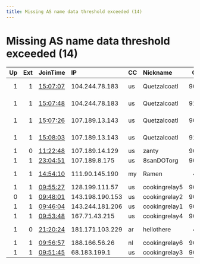 ```yaml
---
title: Missing AS name data threshold exceeded (14)
---
```


# Missing AS name data threshold exceeded (14)

|   Up |   Ext | JoinTime                                                                                            | IP              | CC   | Nickname      |   ORp |   Dirp | Version   | Contact                      | OS    |   eFamMembers |
|-----:|------:|:----------------------------------------------------------------------------------------------------|:----------------|:-----|:--------------|------:|-------:|:----------|:-----------------------------|:------|--------------:|
|    1 |     1 | [15:07:07](https://metrics.torproject.org/rs.html#details/646B4E39B49F303B4B552A8F3CBB8FCD40BE7EB5) | 104.244.78.183  | us   | Quetzalcoatl  |  9000 |   9001 | 0.4.5.9   | email:Quetzalcoatl relays    | Linux |           124 |
|    1 |     1 | [15:07:48](https://metrics.torproject.org/rs.html#details/D138382EBA7B84EF8BBC669B0A961AF758AC8FA8) | 104.244.78.183  | us   | Quetzalcoatl  |  9100 |   9101 | 0.4.5.9   | email:Quetzalcoatl relays    | Linux |           124 |
|    1 |     1 | [15:07:26](https://metrics.torproject.org/rs.html#details/977E7BEAB382BD9E12C6E0B8BA15E386B15BC7F5) | 107.189.13.143  | us   | Quetzalcoatl  |  9000 |   9001 | 0.4.5.9   | email:Quetzalcoatl relays    | Linux |           124 |
|    1 |     1 | [15:08:03](https://metrics.torproject.org/rs.html#details/D48382DEDF5BCC1BBBEA0E5BDD7222AA48252554) | 107.189.13.143  | us   | Quetzalcoatl  |  9100 |   9101 | 0.4.5.9   | email:Quetzalcoatl relays    | Linux |           124 |
|    1 |     0 | [11:22:48](https://metrics.torproject.org/rs.html#details/0C1AC2AD6C62ECC3ECA9BE83AA47407BC846281A) | 107.189.14.129  | us   | zanty         |  9001 |   9030 | 0.4.5.9   | zantryth at dismail do       | Linux |             1 |
|    1 |     1 | [23:04:51](https://metrics.torproject.org/rs.html#details/1377A5D62CDB3DAE1A61BB7B5912455490C0912B) | 107.189.8.175   | us   | 8sanDOTorg    |  9001 |     80 | 0.4.5.9   | visit at 8san dot org to     | Linux |             1 |
|    1 |     1 | [14:54:10](https://metrics.torproject.org/rs.html#details/16EC560D752FD5033703E5F82A0C59F52AA55338) | 111.90.145.190  | my   | Ramen         |   443 |     80 | 0.4.5.9   | Ramen Stratospher@protonm    | Linux |             1 |
|    1 |     1 | [09:55:27](https://metrics.torproject.org/rs.html#details/71AEC274A46E106E7025CDBED2385EC19D0EFD36) | 128.199.111.57  | us   | cookingrelay5 |  9001 |     80 | 0.4.5.9   | cooksmich@gmail.com          | Linux |             6 |
|    0 |     1 | [09:48:01](https://metrics.torproject.org/rs.html#details/FC2D40A43E9ECC4292B6425CCF08B488FAE03727) | 143.198.190.153 | us   | cookingrelay2 |  9001 |     80 | 0.4.5.9   | cooksmich@gmail.com          | Linux |             6 |
|    1 |     1 | [09:46:04](https://metrics.torproject.org/rs.html#details/8D0A920CE2B109B195945943FC5D95B40B7FB6F8) | 143.244.181.206 | us   | cookingrelay1 |  9001 |     80 | 0.4.5.9   | cooksmich@gmail.com          | Linux |             6 |
|    1 |     1 | [09:53:48](https://metrics.torproject.org/rs.html#details/1022A1A03865C38F15B29D770BB0BC54A46E9DB9) | 167.71.43.215   | us   | cookingrelay4 |  9001 |     80 | 0.4.5.9   | cooksmich@gmail.com          | Linux |             6 |
|    1 |     0 | [21:20:24](https://metrics.torproject.org/rs.html#details/CFC733C346BDA3341FCE3024574F2D655AD7BD92) | 181.171.103.229 | ar   | hellothere    |   443 |      0 | 0.4.6.6   | &lt; moreonionsporfavor AT p | Linux |             1 |
|    1 |     1 | [09:56:57](https://metrics.torproject.org/rs.html#details/5502D1D3FAEC9775131E2829D166217634D615DA) | 188.166.56.26   | nl   | cookingrelay6 |  9001 |     80 | 0.4.5.9   | cooksmich@gmail.com          | Linux |             6 |
|    1 |     1 | [09:51:45](https://metrics.torproject.org/rs.html#details/742369463972B1892D6C630208283F269F53C91C) | 68.183.199.1    | us   | cookingrelay3 |  9001 |     80 | 0.4.5.9   | cooksmich@gmail.com          | Linux |             6 |
